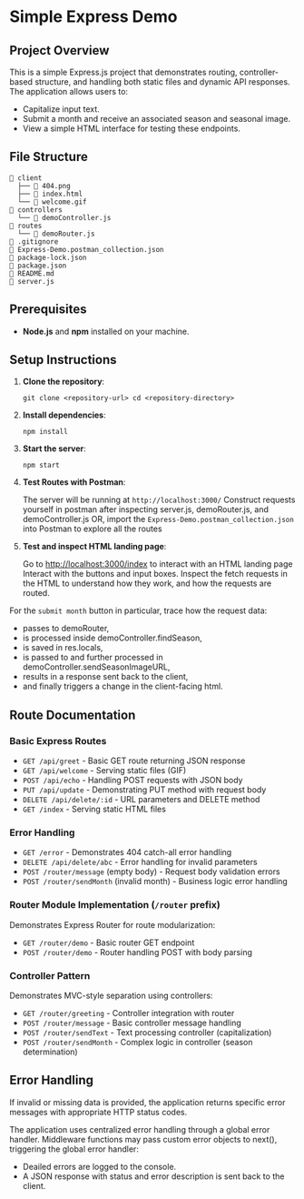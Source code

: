 Simple Express Demo
===================

Project Overview
----------------

This is a simple Express.js project that demonstrates routing, controller-based structure, and handling both static files and dynamic API responses. The application allows users to:

-   Capitalize input text.
-   Submit a month and receive an associated season and seasonal image.
-   View a simple HTML interface for testing these endpoints.

File Structure
--------------
```
📁 client
  ├── 📄 404.png
  ├── 📄 index.html
  └── 📄 welcome.gif
📁 controllers
  └── 📜 demoController.js
📁 routes
  └── 📜 demoRouter.js
📄 .gitignore
📄 Express-Demo.postman_collection.json
📄 package-lock.json 
📄 package.json
📄 README.md
📜 server.js
```

Prerequisites
-------------

-   **Node.js** and **npm** installed on your machine.

Setup Instructions
------------------

1.  **Clone the repository**:
   
    `git clone <repository-url>
    cd <repository-directory>`

3.  **Install dependencies**:
   
    `npm install`

5.  **Start the server**:

    `npm start`

6.  **Test Routes with Postman**:

    The server will be running at `http://localhost:3000/`
    Construct requests yourself in postman after inspecting server.js, demoRouter.js, and demoController.js
    OR, import the `Express-Demo.postman_collection.json` into Postman to explore all the routes

7. **Test and inspect HTML landing page**:

   Go to <http://localhost:3000/index> to interact with an HTML landing page
   Interact with the buttons and input boxes. Inspect the fetch requests in the HTML to understand how they work, and how the requests are routed.

  For the `submit month` button in particular, trace how the request data: 
- passes to demoRouter,
- is processed inside demoController.findSeason,
- is saved in res.locals,
- is passed to and further processed in demoController.sendSeasonImageURL,
- results in a response sent back to the client,
- and finally triggers a change in the client-facing html.

## Route Documentation

### Basic Express Routes
- `GET /api/greet` - Basic GET route returning JSON response
- `GET /api/welcome` - Serving static files (GIF)
- `POST /api/echo` - Handling POST requests with JSON body
- `PUT /api/update` - Demonstrating PUT method with request body
- `DELETE /api/delete/:id` - URL parameters and DELETE method
- `GET /index` - Serving static HTML files

### Error Handling
- `GET /error` - Demonstrates 404 catch-all error handling
- `DELETE /api/delete/abc` - Error handling for invalid parameters
- `POST /router/message` (empty body) - Request body validation errors
- `POST /router/sendMonth` (invalid month) - Business logic error handling

### Router Module Implementation (`/router` prefix)
Demonstrates Express Router for route modularization:
- `GET /router/demo` - Basic router GET endpoint
- `POST /router/demo` - Router handling POST with body parsing

### Controller Pattern
Demonstrates MVC-style separation using controllers:
- `GET /router/greeting` - Controller integration with router
- `POST /router/message` - Basic controller message handling
- `POST /router/sendText` - Text processing controller (capitalization)
- `POST /router/sendMonth` - Complex logic in controller (season determination)


Error Handling
--------------

If invalid or missing data is provided, the application returns specific error messages with appropriate HTTP status codes.

The application uses centralized error handling through a global error handler. Middleware functions may pass custom error objects to next(), triggering the global error handler:

- Deailed errors are logged to the console.
- A JSON response with status and error description is sent back to the client.



